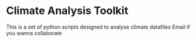 # Climate Analysis Toolkit

This is a set of python scripts designed to analyse climate datafiles
Email if you wanna collaborate
